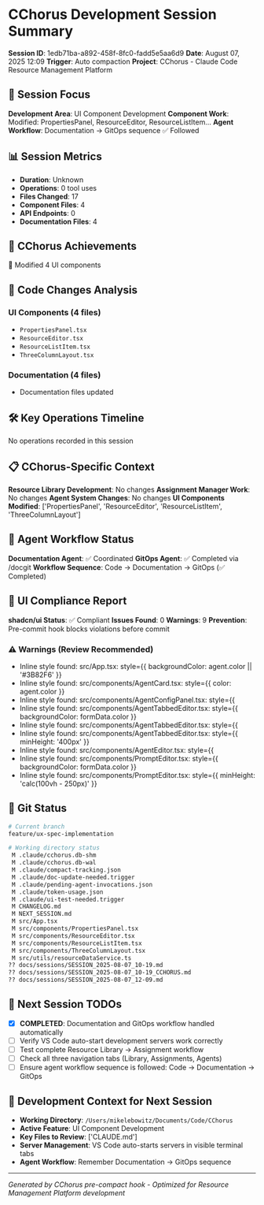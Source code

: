 # CChorus Development Session Summary

**Session ID**: 1edb71ba-a892-458f-8fc0-fadd5e5aa6d9
**Date**: August 07, 2025 12:09
**Trigger**: Auto compaction
**Project**: CChorus - Claude Code Resource Management Platform


## 🎯 Session Focus

**Development Area**: UI Component Development
**Component Work**: Modified: PropertiesPanel, ResourceEditor, ResourceListItem...
**Agent Workflow**: Documentation → GitOps sequence ✅ Followed

## 📊 Session Metrics

- **Duration**: Unknown
- **Operations**: 0 tool uses
- **Files Changed**: 17
- **Component Files**: 4
- **API Endpoints**: 0
- **Documentation Files**: 4

## 🚀 CChorus Achievements

🧩 Modified 4 UI components

## 🔧 Code Changes Analysis

### UI Components (4 files)
- `PropertiesPanel.tsx`
- `ResourceEditor.tsx`
- `ResourceListItem.tsx`
- `ThreeColumnLayout.tsx`

### Documentation (4 files)
- Documentation files updated

## 🛠️ Key Operations Timeline

No operations recorded in this session

## 📋 CChorus-Specific Context

**Resource Library Development**: No changes
**Assignment Manager Work**: No changes
**Agent System Changes**: No changes
**UI Components Modified**: ['PropertiesPanel', 'ResourceEditor', 'ResourceListItem', 'ThreeColumnLayout']

## 🔄 Agent Workflow Status

**Documentation Agent**: ✅ Coordinated
**GitOps Agent**: ✅ Completed via /docgit
**Workflow Sequence**: Code → Documentation → GitOps (✅ Completed)

## 🎨 UI Compliance Report

**shadcn/ui Status**: ✅ Compliant
**Issues Found**: 0
**Warnings**: 9
**Prevention**: Pre-commit hook blocks violations before commit

### ⚠️ Warnings (Review Recommended)
- Inline style found: src/App.tsx:                            style={{ backgroundColor: agent.color || '#3B82F6' }}
- Inline style found: src/components/AgentCard.tsx:            style={{ color: agent.color }}
- Inline style found: src/components/AgentConfigPanel.tsx:                style={{ 
- Inline style found: src/components/AgentTabbedEditor.tsx:              style={{ backgroundColor: formData.color }}
- Inline style found: src/components/AgentTabbedEditor.tsx:                    style={{ 
- Inline style found: src/components/AgentTabbedEditor.tsx:                style={{ minHeight: '400px' }}
- Inline style found: src/components/AgentEditor.tsx:                      style={{ 
- Inline style found: src/components/PromptEditor.tsx:              style={{ backgroundColor: formData.color }}
- Inline style found: src/components/PromptEditor.tsx:            style={{ minHeight: 'calc(100vh - 250px)' }}


## 📂 Git Status

```bash
# Current branch
feature/ux-spec-implementation

# Working directory status
 M .claude/cchorus.db-shm
 M .claude/cchorus.db-wal
 M .claude/compact-tracking.json
 M .claude/doc-update-needed.trigger
 M .claude/pending-agent-invocations.json
 M .claude/token-usage.json
 M .claude/ui-test-needed.trigger
 M CHANGELOG.md
 M NEXT_SESSION.md
 M src/App.tsx
 M src/components/PropertiesPanel.tsx
 M src/components/ResourceEditor.tsx
 M src/components/ResourceListItem.tsx
 M src/components/ThreeColumnLayout.tsx
 M src/utils/resourceDataService.ts
?? docs/sessions/SESSION_2025-08-07_10-19.md
?? docs/sessions/SESSION_2025-08-07_10-19_CCHORUS.md
?? docs/sessions/SESSION_2025-08-07_12-09.md

```

## 🎯 Next Session TODOs

- [x] **COMPLETED**: Documentation and GitOps workflow handled automatically
- [ ] Verify VS Code auto-start development servers work correctly
- [ ] Test complete Resource Library → Assignment workflow
- [ ] Check all three navigation tabs (Library, Assignments, Agents)
- [ ] Ensure agent workflow sequence is followed: Code → Documentation → GitOps

## 🔄 Development Context for Next Session

- **Working Directory**: `/Users/mikelebowitz/Documents/Code/CChorus`
- **Active Feature**: UI Component Development
- **Key Files to Review**: ['CLAUDE.md']
- **Server Management**: VS Code auto-starts servers in visible terminal tabs
- **Agent Workflow**: Remember Documentation → GitOps sequence

---

*Generated by CChorus pre-compact hook - Optimized for Resource Management Platform development*
